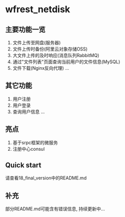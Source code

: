 # wfrest_netdisk

## 主要功能一览
1. 文件上传至网盘(服务器)
2. 文件上传时备份(阿里云对象存储OSS)
3. 大文件上传的及时响应(消息队列RabbitMQ)
4. 通过"文件列表"页面查询当前用户的文件信息(MySQL)
5. 文件下载(Nginx反向代理)
...

## 其它功能
1. 用户注册
2. 用户登录
3. 查询用户信息
...

## 亮点
1. 基于srpc框架的微服务
2. 注册中心consul

## Quick start
请查看18_final_version中的README.md

## 补充
部分README.md可能含有错误信息, 持续更新中...